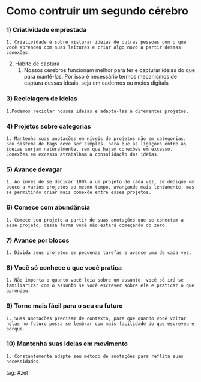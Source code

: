 # Como contruir um segundo cérebro

### 1) Criatividade emprestada
    1. Criatividade é sobre misturar ideias de outras pessoas com o que você aprendeu com suas leituras e criar algo novo a partir dessas conexões.
2) Habito de captura
    1. Nossos cérebros funcionam melhor para ter e capturar ideias do que para manté-las. Por isso é necessário termos mecanismos de captura dessas ideais, seja em cadernos ou meios digitais
### 3) Reciclagem de ideias
    1.Podemos reciclar nossas ideias e adapta-las a diferentes projetos.
### 4) Projetos sobre categorias
    1. Mantenha suas anotações em níveis de projetos não em categorias. Seu sistema de tags deve ser simples, para que as ligações entre as ideias surjam naturalmente, sem que hajam conexões em excesso. Conexões em excesso atrabalham a consolidação das ideias.
### 5) Avance devagar
    1. Ao invés de se dedicar 100% a um projeto de cada vez, se dedique um pouco a vários projetos ao mesmo tempo, avançando mais lentamente, mas se permitindo criar mais conexõe entre esses projetos.
### 6) Comece com abundância
    1. Comece seu projeto a partir de suas anotações que se conectam a esse projeto, dessa forma você não estará começando do zero.
### 7) Avance por blocos
    1. Divida seus projetos em pequenas tarefas e avance uma de cada vez.
### 8) Você só conhece o que você pratica
    1. Não importa o quanto você leia sobre um assunto, você só irá se familiarizar com o assunto se você escrever sobre ele e praticar o que aprendeu.
### 9) Torne mais fácil para o seu eu futuro
    1. Suas anotações precisam de contexto, para que quando você voltar nelas no futuro possa se lembrar com mais facilidade do que escreveu e porque.
### 10) Mantenha suas ideias em movimento
    1. Constantemente adapte seu método de anotações para reflita suas necessidades.

tag: 
    #zet